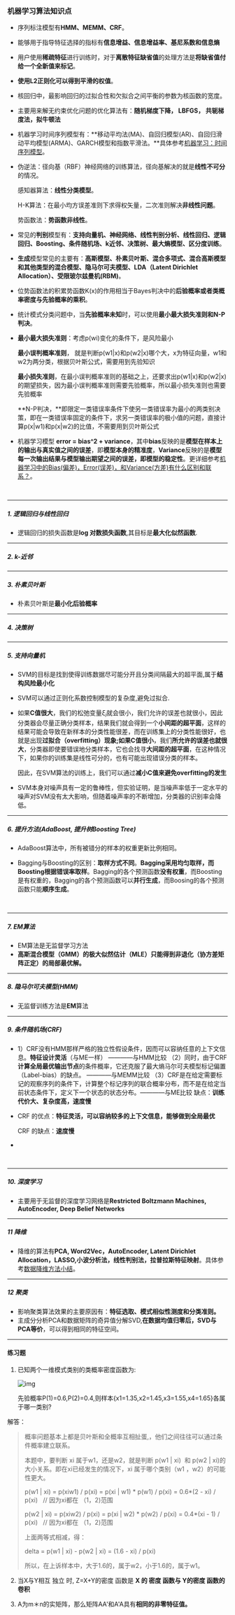 ### 机器学习算法知识点

* 序列标注模型有**HMM、MEMM、CRF**。

* 能够用于指导特征选择的指标有**信息增益、信息增益率、基尼系数和信息熵**

* 用户使用**稀疏特征**进行训练时，对于**离散特征缺省值**的处理方法是**将缺省值付给一个全新值来标记**。

* **使用L2正则化可以得到平滑的权值**。

* 核回归中，最影响回归的过拟合性和欠拟合之间平衡的参数为核函数的宽度。

* 主要用来解无约束优化问题的优化算法有：**随机梯度下降， LBFGS， 共轭梯度法，拟牛顿法**

* 机器学习时间序列模型有：**移动平均法(MA)、自回归模型(AR)、自回归滑动平均模型(ARMA)、GARCH模型和指数平滑法。**具体参考[机器学习：时间序列模型](http://blog.csdn.net/ztf312/article/details/50890267)。

* 伪逆法：径向基（RBF）神经网络的训练算法，径向基解决的就是**线性不可分**的情况。

  感知器算法：**线性分类模型**。

  H-K算法：在最小均方误差准则下求得权矢量，二次准则解决**非线性问题**。

  势函数法：**势函数非线性**。

* 常见的**判别**模型有：**支持向量机、神经网络、线性判别分析、线性回归、逻辑回归、Boosting、条件随机场、k近邻、决策树、最大熵模型、区分度训练**。

* **生成**模型常见的主要有：**高斯模型、朴素贝叶斯、混合多项式、混合高斯模型和其他类型的混合模型、隐马尔可夫模型、LDA（Latent Dirichlet Allocation）、受限玻尔兹曼机(RBM)**。

* 位势函数法的积累势函数K(x)的作用相当于Bayes判决中的**后验概率或者类概率密度与先验概率的乘积**。

* 统计模式分类问题中，当**先验概率未知**时，可以使用**最小最大损失准则和N-P判决**。

* **最小最大损失准则**：考虑p(wi)变化的条件下，是风险最小

  **最小误判概率准则**， 就是判断p(w1|x)和p(w2|x)哪个大，x为特征向量，w1和w2为两分类，根据贝叶斯公式，需要用到先验知识

   **最小损失准则**，在最小误判概率准则的基础之上，还要求出p(w1|x)和p(w2|x)的期望损失，因为最小误判概率准则需要先验概率，所以最小损失准则也需要先验概率

   **N-P判决，**即限定一类错误率条件下使另一类错误率为最小的两类别决策，即在一类错误率固定的条件下，求另一类错误率的极小值的问题，直接计算p(x|w1)和p(x|w2)的比值，不需要用到贝叶斯公式

* 机器学习模型 **error = bias^2 + variance**，其中**bias**反映的是**模型在样本上的输出与真实值之间的误差**，即**模型本身的精准度**，**Variance**反映的是**模型每一次输出结果与模型输出期望之间的误差，即模型的稳定性**。更详细参考[机器学习中的Bias(偏差)，Error(误差)，和Variance(方差)有什么区别和联系？](https://www.zhihu.com/question/27068705)。

  ​

------

##### 1. 逻辑回归与线性回归

* 逻辑回归的损失函数是**log 对数损失函数**,其目标是**最大化似然函数**.

------

##### 2. k-近邻

------

##### 3. 朴素贝叶斯

* 朴素贝叶斯是**最小化后验概率**

------

##### 4. 决策树

------

##### 5. 支持向量机

* SVM的目标是找到使得训练数据尽可能分开且分类间隔最大的超平面,属于**结构风险最小化**

* SVM可以通过正则化系数控制模型的复杂度,避免过拟合.

* 如果**C值很大**，我们的松弛变量$ξ_i$就会很小，我们允许的误差也就很小，因此分类器会尽量正确分类样本，结果我们就会得到一个**小间距的超平面**，这样的结果可能会导致在新样本的分类性能很差，而在训练集上的分类性能很好，也就是出现**过拟合（overfitting）**现象;如果**C值很小**，我们**所允许的误差也就很大**，分类器即使要错误地分类样本，它也会找寻**大间距的超平面**，在这种情况下，如果你的训练集是线性可分的，也有可能出现错误分类的样本。

  因此，在SVM算法的训练上，我们可以通过**减小C值来避免overfitting的发生**

* SVM本身对噪声具有一定的鲁棒性，但实验证明，是当噪声率低于一定水平的噪声对SVM没有太大影响，但随着噪声率的不断增加，分类器的识别率会降低。

------

##### 6. 提升方法(AdaBoost, 提升树Boosting Tree)

* AdaBoost算法中，所有被错分的样本的权重更新比例相同。

* Bagging与Boosting的区别：**取样方式不同**。**Bagging采用均匀取样，而Boosting根据错误率取样**。Bagging的各个预测函数**没有权重**，而Boosting是有权重的，Bagging的各个预测函数可以**并行生成**，而Boosing的各个预测函数只能**顺序生成**。

  ​

------

##### 7. EM算法

* EM算法是无监督学习方法
* **高斯混合模型（GMM）**的**极大似然估计（MLE）**只能得到**非退化（协方差矩阵正定）的局部最优解。**

------

##### 8. 隐马尔可夫模型(HMM)

* 无监督训练方法是**EM**算法

------

##### 9. 条件随机场(CRF)

* 1）CRF没有HMM那样严格的独立性假设条件，因而可以容纳任意的上下文信息。**特征设计灵活**（与ME一样） ————与HMM比较
  （2）同时，由于CRF**计算全局最优输出节点**的条件概率，它还克服了最大熵马尔可夫模型标记偏置（Label-bias）的缺点。 ­­————与MEMM比较
  （3）CRF是在给定需要标记的观察序列的条件下，计算整个标记序列的联合概率分布，而不是在给定当前状态条件下，定义下一个状态的状态分布。————与ME比较
  缺点：**训练代价大、复杂度高，速度慢**

* CRF 的优点：**特征灵活，可以容纳较多的上下文信息，能够做到全局最优**

  CRF 的缺点：**速度慢**

* ​

  ​

------

##### 10. 深度学习

* 主要用于无监督的深度学习网络是**Restricted Boltzmann Machines, AutoEncoder, Deep Belief Networks**

------

##### 11 降维

* 降维的算法有**PCA, Word2Vec，AutoEncoder, Latent Dirichlet Allocation，LASSO,小波分析法，线性判别法，拉普拉斯特征映射**。具体参考[数据降维方法小结](http://blog.csdn.net/yujianmin1990/article/details/48223001)。

------

##### 12 聚类

* 影响聚类算法效果的主要原因有：**特征选取、模式相似性测度和分类准则。**
* 主成分分析PCA和数据矩阵的奇异值分解SVD,**在数据均值归零后，SVD与PCA等价**，可以得到相同的特征空间。

------

#### 练习题

1. 已知两个一维模式类别的类概率密度函数为:

   ![img](https://uploadfiles.nowcoder.com/images/20160829/59_1472451822933_E39598100A5E449D6E3F3A28AB61F54B)

   先验概率P(1)=0.6,P(2)=0.4,则样本{x1=1.35,x2=1.45,x3=1.55,x4=1.65}各属于哪一类别?

解答：

> 概率问题基本上都是贝叶斯和全概率互相扯蛋,，他们之间往往可以通过条件概率建立联系。
>
> 本题中，要判断 xi 属于w1，还是w2，就是判断 p(w1 | xi)  和 p(w2 | xi)的大小关系。即在xi已经发生的情况下，xi 属于哪个类别（w1 ，w2）的可能性更大。
>
> p(w1 | xi) = p(xiw1) / p(xi) = p(xi | w1) * p(w1) / p(xi) = 0.6*(2 - xi) / p(xi)   // 因为xi都在 （1，2)范围
>
> p(w2 | xi) = p(xiw2) / p(xi) = p(xi | w2) * p(w2) / p(xi) = 0.4*(xi - 1) / p(xi)   // 因为xi都在 （1，2)范围
>
> 上面两等式相减，得：
>
> delta = p(w1 | xi) - p(w2 | xi) = (1.6 - xi) / p(xi)
>
> 所以，在上诉样本中，大于1.6的，属于w2，小于1.6的，属于w1。

2. 当X与Y相互 独立 时, Z=X+Y的密度 函数是 **X 的 密度 函数与 Y的密度 函数的卷积**

3. A为m＊n的实矩阵，那么矩阵AA'和A'A具有**相同的非零特征值。**

   ​